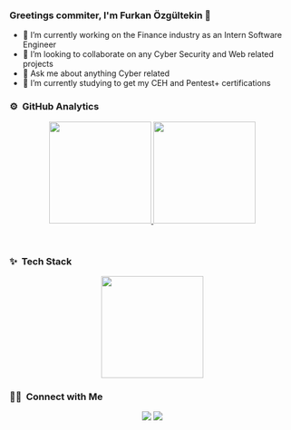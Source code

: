 ### Greetings commiter, I'm  Furkan Özgültekin 👋

- 🔭 I’m currently working on the Finance industry as an Intern Software Engineer
- 👯 I’m looking to collaborate on any Cyber Security and Web related projects
- 💬 Ask me about anything Cyber related
- 🌱 I’m currently studying to get my CEH and Pentest+ certifications

<!--
**furknozg/furknozg** is a ✨ _special_ ✨ repository because its `README.md` (this file) appears on your GitHub profile.

Here are some ideas to get you started:

- 🔭 I’m currently working on ...
- 🌱 I’m currently learning ...
- 👯 I’m looking to collaborate on ...
- 🤔 I’m looking for help with ...
- 💬 Ask me about ...
- 📫 How to reach me: ...
- 😄 Pronouns: ...
- ⚡ Fun fact: ...
-->

### ⚙️ &nbsp;GitHub Analytics
<p align="center">
  <a href="https://github.com/furknozg">
     <img height="180em" src="https://github-readme-stats-eight-theta.vercel.app/api?username=furknozg&show_icons=true&theme=algolia&include_all_commits=true&count_private=true"/>
      <img height="180em" src="https://github-readme-stats-eight-theta.vercel.app/api/top-langs/?username=furknozg&layout=compact&langs_count=8&theme=algolia"/>
  </a>
</p>

<br>

### ✨  &nbsp;Tech Stack
<p align="center">
       <img height="180em" src="https://user-images.githubusercontent.com/25181517/183897015-94a058a6-b86e-4e42-a37f-bf92061753e5.png"/>

</p>


### 🤝🏻 &nbsp;Connect with Me

<p align="center">
<a href="https://linkedin.com/in/furkan-özgültekin-367936199/"><img src="https://img.shields.io/badge/-Furkan%20Özgültekin-0077B5?style=flat&logo=Linkedin&logoColor=white"/></a>
<a href="mailto:furkanozgultekin@gmail.com"><img src="https://img.shields.io/badge/-furkanozgultekin@gmail.com-D14836?style=flat&logo=Gmail&logoColor=white"/></a>
